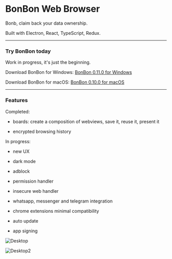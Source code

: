 # BonBon Web Browser

Bonb, claim back your data ownership.

Built with Electron, React, TypeScript, Redux.

---

### Try BonBon today

Work in progress, it's just the beginning.

Download BonBon for Windows: [BonBon 0.11.0 for Windows](https://github.com/danielfebrero/bonbon-web-browser/releases/download/0.11.0/Bonb.Setup.0.11.0.exe)

Download BonBon for macOS: [BonBon 0.10.0 for macOS](https://github.com/danielfebrero/bonbon-web-browser/releases/download/v0.10.0/Bonb-0.10.0.dmg)

---

### Features

Completed:

- boards: create a composition of webviews, save it, reuse it, present it

- encrypted browsing history

In progress:

- new UX

- dark mode

- adblock

- permission handler

- insecure web handler

- whatsapp, messenger and telegram integration

- chrome extensions minimal compatibility

- auto update

- app signing

![Desktop](https://github.com/danielfebrero/bonbon-web-browser/blob/master/images/desktop1.PNG)

![Desktop2](https://github.com/danielfebrero/bonbon-web-browser/blob/master/images/desktop2.PNG)
